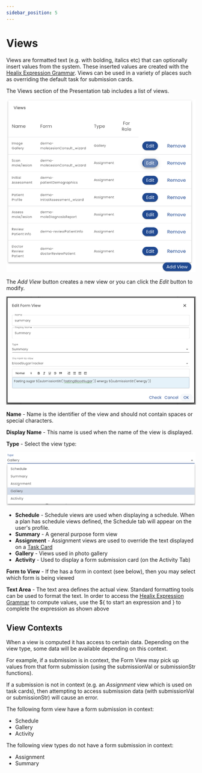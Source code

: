 ```yaml
---
sidebar_position: 5
---
```


 # Views

Views are formatted text (e.g. with bolding, italics etc) that can optionally insert values from the system.  These inserted values are created with the [Healix Expression Grammar](/dynamic-data-model/healix-calculation-grammar).  Views can be used in a variety of places such as overriding the default task for submission cards.

The Views section of the Presentation tab includes a list of views.

![Views List](img/views-list.png)

The *Add View* button creates a new view or you can click the *Edit* button to modify.

![View Edit](img/view-edit.png)

**Name** - Name is the identifier of the view and should not contain spaces or special characters.

**Display Name** - This name is used when the name of the view is displayed.

**Type** - Select the view type:

![View Type](img/view-type.png)

* **Schedule** - Schedule views are used when displaying a schedule.  When a plan has schedule views defined, the Schedule tab will appear on the user's profile.
* **Summary** - A general purpose form view
* **Assignment** - Assignment views are used to override the text displayed on a [Task Card](/glossary.md#task-card)
* **Gallery** - Views used in photo gallery
* **Activity** - Used to display a form submission card (on the Activity Tab)

**Form to View** - If the has a form in context (see below), then you may select which form is being viewed

**Text Area** - The text area defines the actual view. Standard formatting tools can be used to format the text. In order to access the [Healix Expression Grammar](/dynamic-data-model/healix-calculation-grammar) to compute values, use the ${ to start an expression and } to complete the expression as shown above

## View Contexts

When a view is computed it has access to certain data. Depending on the view type, some data will be available depending on this context.

For example, if a submission is in context, the Form View may pick up values from that form submission (using the submissionVal or submissionStr functions).

If a submission is not in context (e.g. an *Assignment* view which is used on task cards), then attempting to access submission data (with submissionVal or submissionStr) will cause an error.

The following form view have a form submission in context:

* Schedule
* Gallery
* Activity

The following view types do not have a form submission in context:

* Assignment
* Summary

